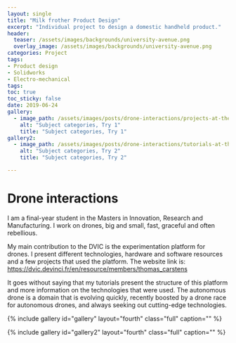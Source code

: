 ```yaml
---
layout: single
title: "Milk frother Product Design"
excerpt: "Individual project to design a domestic handheld product."
header:
  teaser: /assets/images/backgrounds/university-avenue.png
  overlay_image: /assets/images/backgrounds/university-avenue.png
categories: Project
tags:
- Product design
- Solidworks
- Electro-mechanical
tags:
toc: true
toc_sticky: false
date: 2019-06-24
gallery:
  - image_path: /assets/images/posts/drone-interactions/projects-at-the-dvic.PNG
    alt: "Subject categories, Try 1"
    title: "Subject categories, Try 1"
gallery2:
  - image_path: /assets/images/posts/drone-interactions/tutorials-at-the-dvic.PNG
    alt: "Subject categories, Try 2"
    title: "Subject categories, Try 2"

---
```

# Drone interactions
I am a final-year student in the Masters in Innovation, Research and Manufacturing. I work on drones, big and small, fast, graceful and often rebellious.

My main contribution to the DVIC is the experimentation platform for drones. I present different technologies, hardware and software resources and a few projects that used the platform. The website link is:
https://dvic.devinci.fr/en/resource/members/thomas_carstens

It goes without saying that my tutorials present the structure of this platform and more information on the technologies that were used. The autonomous drone is a domain that is evolving quickly, recently boosted by a drone race for autonomous drones, and always seeking out cutting-edge technologies.

{% include gallery id="gallery" layout="fourth" class="full" caption="" %}

{% include gallery id="gallery2" layout="fourth" class="full" caption="" %}
